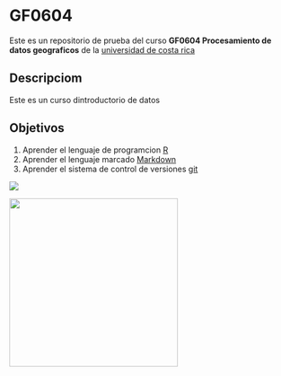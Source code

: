 # GF0604

Este es un repositorio de prueba del curso **GF0604 Procesamiento de datos geograficos** de la [universidad de costa rica](https://www.ucr.ac.cr/)

## Descripciom 
Este es un curso dintroductorio de datos 

## Objetivos 
1. Aprender el lenguaje de programcion  [R](https://www.r-project.org/)
2. Aprender el lenguaje marcado [Markdown](https://markdown.es/)
3. Aprender el sistema de control de versiones [git](https://github.com/)

![](https://upload.wikimedia.org/wikipedia/commons/thumb/1/1f/As08-16-2593.jpg/1024px-As08-16-2593.jpg)
                                                                                                                    
                                                                                                                      
<img src="https://upload.wikimedia.org/wikipedia/commons/thumb/1/1f/As08-16-2593.jpg/678px-As08-16-2593.jpg?20120418171958" width="300">
